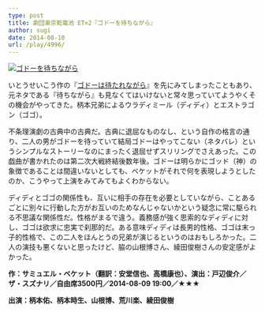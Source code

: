 ```yaml
---
type: post
title: 劇団東京乾電池 ET×2『ゴドーを待ちながら』
author: sugi
date: 2014-08-10
url: /play/4996/
---
```

<a href="http://i1.wp.com/asharpminor.com/wp-content/uploads/2014/08/godot.jpg" onclick="_gaq.push(['_trackEvent', 'outbound-article', 'http://asharpminor.com/wp-content/uploads/2014/08/godot.jpg', '']);" ><img src="http://i1.wp.com/asharpminor.com/wp-content/uploads/2014/08/godot.jpg?resize=300%2C212" alt="ゴドーを待ちながら" class="alignleft size-medium wp-image-4997" data-recalc-dims="1" /></a>

いとうせいこう作の『<a href="http://asharpminor.com/play/4066/" onclick="_gaq.push(['_trackEvent', 'outbound-article', 'http://asharpminor.com/play/4066/', 'ゴドーは待たれながら']);" title="ナイロン100℃『ゴドーは待たれながら』（プレビュー公演）" target="_blank">ゴドーは待たれながら</a>』を先にみてしまったこともあり、元ネタである『待ちながら』も見なくてはいけないと常々思っていてようやくその機会がやってきた。柄本兄弟によるウラディミール（ディディ）とエストラゴン（ゴゴ）。

不条理演劇の古典中の古典だ。古典に退屈なものなし、という自作の格言の通り、二人の男がゴドーを待っていて結局ゴドーはやってこない（ネタバレ）というシンプルなストーリーなのにまったく退屈せずスリリングでさえあった。この戯曲が書かれたのは第二次大戦終結後数年後。ゴドーは明らかにゴッド（神）の象徴であることは間違いないとしても、ベケットがそれで何を表現しようとしたのか、こうやって上演をみてみてもよくわからない。

ディディとゴゴの関係性も、互いに相手の存在を必要としていながら、ことあるごとに別々に行動した方がお互いのためなんじゃないかという疑念に常に駆られる不思議な関係性だ。性格がまるで違う。義務感が強く思索的なディディに対し、ゴゴは欲求に忠実で刹那的だ。ある意味ディディは長男的性格、ゴゴは末っ子的性格で、この二人をほんとうの兄弟が演じるというのはおもしろかった。二人の演技も悪くないと思ったけど、脇の山根博さん、綾田俊樹さんの安定感がよかった。

**作：サミュエル・ベケット（翻訳：安堂信也、高橋康也）、演出：戸辺俊介／ザ・スズナリ／自由席3500円／2014-08-09 19:00／★★★**

**出演：柄本佑、柄本時生、山根博、荒川楽、綾田俊樹**
